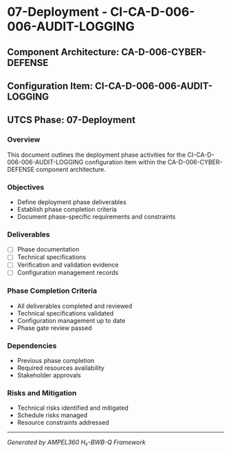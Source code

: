 # 07-Deployment - CI-CA-D-006-006-AUDIT-LOGGING

## Component Architecture: CA-D-006-CYBER-DEFENSE
## Configuration Item: CI-CA-D-006-006-AUDIT-LOGGING
## UTCS Phase: 07-Deployment

### Overview
This document outlines the deployment phase activities for the CI-CA-D-006-006-AUDIT-LOGGING configuration item within the CA-D-006-CYBER-DEFENSE component architecture.

### Objectives
- Define deployment phase deliverables
- Establish phase completion criteria
- Document phase-specific requirements and constraints

### Deliverables
- [ ] Phase documentation
- [ ] Technical specifications
- [ ] Verification and validation evidence
- [ ] Configuration management records

### Phase Completion Criteria
- All deliverables completed and reviewed
- Technical specifications validated
- Configuration management up to date
- Phase gate review passed

### Dependencies
- Previous phase completion
- Required resources availability
- Stakeholder approvals

### Risks and Mitigation
- Technical risks identified and mitigated
- Schedule risks managed
- Resource constraints addressed

---
*Generated by AMPEL360 H₂-BWB-Q Framework*
